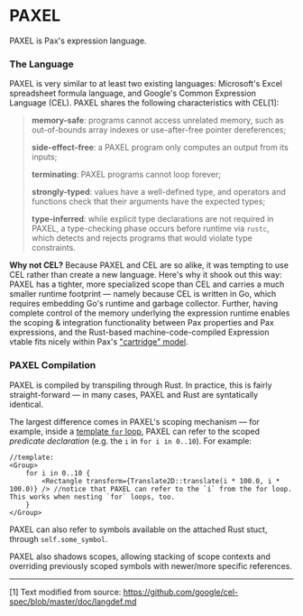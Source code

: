 # PAXEL

PAXEL is Pax's expression language.


### The Language

PAXEL is very similar to at least two existing languages: Microsoft's Excel spreadsheet formula language, and Google's Common Expression Language (CEL). PAXEL shares the following characteristics with CEL[1]:

> **memory-safe**: programs cannot access unrelated memory, such as out-of-bounds array indexes or use-after-free pointer dereferences;
> 
> **side-effect-free**: a PAXEL program only computes an output from its inputs;
> 
> **terminating**: PAXEL programs cannot loop forever;
> 
> **strongly-typed**: values have a well-defined type, and operators and functions check that their arguments have the expected types;
> 
> **type-inferred**: while explicit type declarations are not required in PAXEL, a type-checking phase occurs before runtime via `rustc`, which detects and rejects programs that would violate type constraints.

**Why not CEL?** Because PAXEL and CEL are so alike, it was tempting to use CEL rather than create a new language.  Here's why it shook out this way:  PAXEL has a tighter, more specialized scope than CEL and carries a much smaller runtime footprint — namely because CEL is written in Go, which requires embedding Go's runtime and garbage collector.  Further, having complete control of the memory underlying the expression runtime enables the scoping & integration functionality between Pax properties and Pax expressions, and the Rust-based machine-code-compiled Expression vtable fits nicely within Pax's ["cartridge" model](./reference-compilation-model.md).



### PAXEL Compilation

PAXEL is compiled by transpiling through Rust.  In practice, this is fairly straight-forward — in many cases, PAXEL and Rust are syntatically identical.

The largest difference comes in PAXEL's scoping mechanism — for example, inside a [template `for` loop](./start-key-concepts-templates.md#for), PAXEL can refer to the scoped _predicate declaration_ (e.g. the `i` in `for i in 0..10`).  For example:

```
//template:
<Group>
    for i in 0..10 {
        <Rectangle transform={Translate2D::translate(i * 100.0, i * 100.0)} /> //notice that PAXEL can refer to the `i` from the for loop.  This works when nesting `for` loops, too.
    }
</Group>
```

PAXEL can also refer to symbols available on the attached Rust stuct, through `self.some_symbol`.

PAXEL also shadows scopes, allowing stacking of scope contexts and overriding previously scoped symbols with newer/more specific references.



---

[1] Text modified from source: https://github.com/google/cel-spec/blob/master/doc/langdef.md